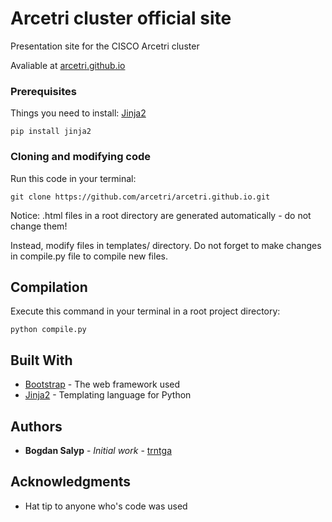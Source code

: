 # Arcetri cluster official site

Presentation site for the CISCO Arcetri cluster

Avaliable at [arcetri.github.io](http://arcetri.github.io)

### Prerequisites

Things you need to install: [Jinja2](http://jinja.pocoo.org)

```
pip install jinja2
```

### Cloning and modifying code

Run this code in your terminal:

```
git clone https://github.com/arcetri/arcetri.github.io.git
```

Notice: .html files in a root directory are generated automatically - do not change them!

Instead, modify files in templates/ directory. Do not forget to make changes in compile.py file to compile new files.

## Compilation

Execute this command in your terminal in a root project directory:

```
python compile.py
```

## Built With

* [Bootstrap](http://getbootstrap.com) - The web framework used
* [Jinja2](http://jinja.pocoo.org) - Templating language for Python

## Authors

* **Bogdan Salyp** - *Initial work* - [trntga](https://github.com/trntga)

## Acknowledgments

* Hat tip to anyone who's code was used
